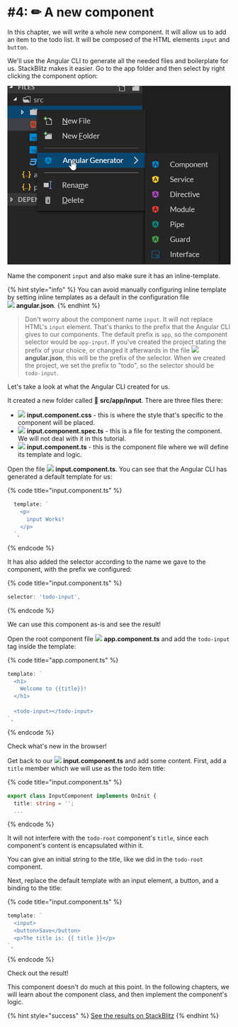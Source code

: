 # \#4:  ✏ A new component

In this chapter, we will write a whole new component. It will allow us to add an item to the todo list. It will be composed of the HTML elements `input` and `button`.

We'll use the Angular CLI to generate all the needed files and boilerplate for us. StackBlitz makes it easier. Go to the app folder and then select by right clicking the component option:

![right click at app folder](.gitbook/assets/stackblitz-generator%20%281%29.png)

Name the component `input` and also make sure it has an inline-template.

{% hint style="info" %}
You can avoid manually configuring inline template by setting inline templates as a default in the configuration file   
![](.gitbook/assets/json.svg) **angular.json**.
{% endhint %}

> Don't worry about the component name `input`. It will not replace HTML's `input` element. That's thanks to the prefix that the Angular CLI gives to our components. The default prefix is `app`, so the component selector would be `app-input`. If you've created the project stating the prefix of your choice, or changed it afterwards in the file ![](.gitbook/assets/json.svg) **angular.json**, this will be the prefix of the selector. When we created the project, we set the prefix to "todo", so the selector should be `todo-input`.

Let's take a look at what the Angular CLI created for us.

It created a new folder called 📁 **src/app/input**. There are three files there:

*   ![](.gitbook/assets/css.svg) **input.component.css** - this is where the style that's specific to the component will be placed.
* ![](.gitbook/assets/component.svg) **input.component.spec.ts** - this is a file for testing the component. We will not deal with it in this tutorial.
* ![](.gitbook/assets/component.svg) **input.component.ts** - this is the component file where we will define its template and logic.

Open the file ![](.gitbook/assets/component.svg) **input.component.ts**. You can see that the Angular CLI has generated a default template for us:

{% code title="input.component.ts" %}
```typescript
  template: `
    <p>
      input Works!
    </p>
  `,
```
{% endcode %}

It has also added the selector according to the name we gave to the component, with the prefix we configured:

{% code title="input.component.ts" %}
```typescript
selector: 'todo-input',
```
{% endcode %}

We can use this component as-is and see the result!

Open the root component file ![](.gitbook/assets/component.svg) **app.component.ts** and add the `todo-input` tag inside the template:

{% code title="app.component.ts" %}
```typescript
template: `
  <h1>
    Welcome to {{title}}!
  </h1>

  <todo-input></todo-input>
`,
```
{% endcode %}

Check what's new in the browser!

Get back to our ![](.gitbook/assets/component.svg) **input.component.ts** and add some content. First, add a `title` member which we will use as the todo item title:

{% code title="input.component.ts" %}
```typescript
export class InputComponent implements OnInit {
  title: string = '';
  ...
```
{% endcode %}

It will not interfere with the `todo-root` component's `title`, since each component's content is encapsulated within it.

You can give an initial string to the title, like we did in the `todo-root` component.

Next, replace the default template with an input element, a button, and a binding to the title:

{% code title="input.component.ts" %}
```typescript
template: `
  <input>
  <button>Save</button>
  <p>The title is: {{ title }}</p>
`,
```
{% endcode %}

Check out the result!

This component doesn't do much at this point. In the following chapters, we will learn about the component class, and then implement the component's logic.

{% hint style="success" %}
[See the results on StackBlitz](https://stackblitz.com/github/angularbootcamp/todo-list-tutorial-steps/tree/step-04_A_new_component)
{% endhint %}

